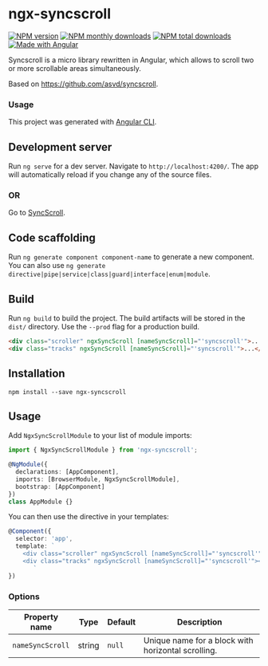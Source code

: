 # ngx-syncscroll

[![NPM version](https://img.shields.io/npm/v/ngx-syncscroll.svg?style=flat)](https://www.npmjs.com/package/ngx-syncscroll) [![NPM monthly downloads](https://img.shields.io/npm/dm/ngx-syncscroll.svg?style=flat)](https://npmjs.org/package/ngx-syncscroll)  [![NPM total downloads](https://img.shields.io/npm/dt/ngx-syncscroll.svg?style=flat)](https://npmjs.org/package/ngx-syncscroll) [![Made with Angular](https://img.shields.io/badge/Made%20with-Angular-E13137.svg)](https://angular.io)

Syncscroll is a micro library rewritten in Angular, which allows to scroll two or more scrollable areas simultaneously.

Based on https://github.com/asvd/syncscroll.

### Usage

This project was generated with [Angular CLI](https://github.com/angular/angular-cli).

## Development server

Run `ng serve` for a dev server. Navigate to `http://localhost:4200/`. The app will automatically reload if you change any of the source files.

### OR

Go to [SyncScroll](https://sezmars.github.io/syncscroll/).

## Code scaffolding

Run `ng generate component component-name` to generate a new component. You can also use `ng generate directive|pipe|service|class|guard|interface|enum|module`.

## Build

Run `ng build` to build the project. The build artifacts will be stored in the `dist/` directory. Use the `--prod` flag for a production build.

```HTML
<div class="scroller" ngxSyncScroll [nameSyncScroll]="'syncscroll'">...</div>
<div class="tracks" ngxSyncScroll [nameSyncScroll]="'syncscroll'">...</div>
```

## Installation

```shell
npm install --save ngx-syncscroll
```

## Usage

Add `NgxSyncScrollModule` to your list of module imports:

```typescript
import { NgxSyncScrollModule } from 'ngx-syncscroll';

@NgModule({
  declarations: [AppComponent],
  imports: [BrowserModule, NgxSyncScrollModule],
  bootstrap: [AppComponent]
})
class AppModule {}
```

You can then use the directive in your templates:

```typescript
@Component({
  selector: 'app',
  template: `
    <div class="scroller" ngxSyncScroll [nameSyncScroll]="'syncscroll'"></div>
    <div class="tracks" ngxSyncScroll [nameSyncScroll]="'syncscroll'"></div>
       `
})
```

### Options

| Property name | Type | Default | Description |
| ------------- | ---- | ------- | ----------- |
| `nameSyncScroll` | string | `null` | Unique name for a block with horizontal scrolling. |

